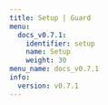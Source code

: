 ```yaml
---
title: Setup | Guard
menu:
  docs_v0.7.1:
    identifier: setup
    name: Setup
    weight: 30
menu_name: docs_v0.7.1
info:
  version: v0.7.1
---
```


